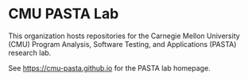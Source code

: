 # CMU PASTA Lab

This organization hosts repositories for the Carnegie Mellon University (CMU) Program Analysis, Software Testing, and Applications (PASTA) research lab.

See https://cmu-pasta.github.io for the PASTA lab homepage.
